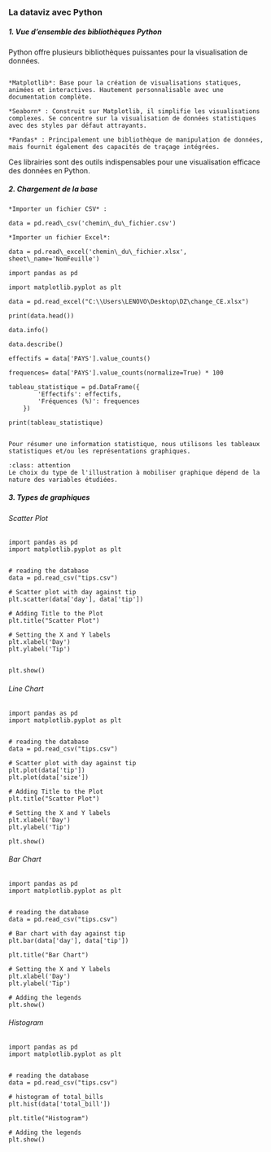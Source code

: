 ### La dataviz avec Python

##### 1. Vue d’ensemble des bibliothèques Python

Python offre plusieurs bibliothèques puissantes pour la visualisation de données.

```{admonition} Bibliothèques de la visualisation

*Matplotlib*: Base pour la création de visualisations statiques, animées et interactives. Hautement personnalisable avec une documentation complète.

*Seaborn* : Construit sur Matplotlib, il simplifie les visualisations complexes. Se concentre sur la visualisation de données statistiques avec des styles par défaut attrayants.

*Pandas* : Principalement une bibliothèque de manipulation de données, mais fournit également des capacités de traçage intégrées.

```
Ces librairies sont des outils indispensables pour une visualisation efficace des données en Python.


##### 2. Chargement de la base 

```
*Importer un fichier CSV* :

data = pd.read\_csv('chemin\_du\_fichier.csv')

*Importer un fichier Excel*:

data = pd.read\_excel('chemin\_du\_fichier.xlsx', sheet\_name='NomFeuille')

```

```
import pandas as pd

import matplotlib.pyplot as plt

data = pd.read_excel("C:\\Users\LENOVO\Desktop\DZ\change_CE.xlsx")

print(data.head())

data.info()

data.describe()

effectifs = data['PAYS'].value_counts()

frequences= data['PAYS'].value_counts(normalize=True) * 100

tableau_statistique = pd.DataFrame({
        'Effectifs': effectifs,
        'Fréquences (%)': frequences
    })

print(tableau_statistique)
```

```{admonition} Utilité d'un tableaux et un graphique

Pour résumer une information statistique, nous utilisons les tableaux statistiques et/ou les représentations graphiques.
```
```{admonition} Remarque
:class: attention
Le choix du type de l'illustration à mobiliser graphique dépend de la nature des variables étudiées.
```

##### 3. Types de graphiques 

###### Scatter Plot

```
import pandas as pd
import matplotlib.pyplot as plt
 
 
# reading the database
data = pd.read_csv("tips.csv")
 
# Scatter plot with day against tip
plt.scatter(data['day'], data['tip'])
 
# Adding Title to the Plot
plt.title("Scatter Plot")
 
# Setting the X and Y labels
plt.xlabel('Day')
plt.ylabel('Tip')

 
plt.show()

```

######  Line Chart


```
import pandas as pd
import matplotlib.pyplot as plt
 
 
# reading the database
data = pd.read_csv("tips.csv")
 
# Scatter plot with day against tip
plt.plot(data['tip'])
plt.plot(data['size'])
 
# Adding Title to the Plot
plt.title("Scatter Plot")
 
# Setting the X and Y labels
plt.xlabel('Day')
plt.ylabel('Tip')
 
plt.show()
```

######  Bar Chart
```
import pandas as pd
import matplotlib.pyplot as plt
 
 
# reading the database
data = pd.read_csv("tips.csv")
 
# Bar chart with day against tip
plt.bar(data['day'], data['tip'])
 
plt.title("Bar Chart")
 
# Setting the X and Y labels
plt.xlabel('Day')
plt.ylabel('Tip')
 
# Adding the legends
plt.show()
```

######  Histogram
```
import pandas as pd
import matplotlib.pyplot as plt
 
 
# reading the database
data = pd.read_csv("tips.csv")
 
# histogram of total_bills
plt.hist(data['total_bill'])
 
plt.title("Histogram")
 
# Adding the legends
plt.show()
```

